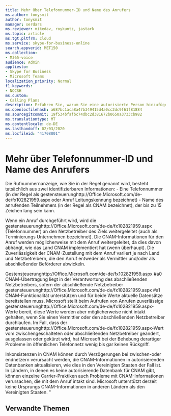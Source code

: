 ```yaml
---
title: Mehr über Telefonnummer-ID und Name des Anrufers
ms.author: tonysmit
author: tonysmit
manager: serdars
ms.reviewer: mikedav, roykuntz, jastark
ms.topic: article
ms.tgt.pltfrm: cloud
ms.service: skype-for-business-online
search.appverid: MET150
ms.collection:
- M365-voice
audience: Admin
appliesto:
- Skype for Business
- Microsoft Teams
localization_priority: Normal
f1.keywords:
- NOCSH
ms.custom:
- Calling Plans
description: Erfahren Sie, warum Sie eine autorisierte Person hinzufügen müssen, die Änderungen am Konto vornehmen kann, wenn Sie den Assistenten für neue lokale Nummern Port Reihenfolge verwenden.
ms.openlocfilehash: a687bc1aca8a47b349415d4a0cc2dc9f61f81884
ms.sourcegitcommit: 19f534bfafbc74dbc2d381672b0650a3733cb982
ms.translationtype: MT
ms.contentlocale: de-DE
ms.lasthandoff: 02/03/2020
ms.locfileid: "41708801"
---
```

# <a name="more-about-calling-line-id-and-calling-party-name"></a>Mehr über Telefonnummer-ID und Name des Anrufers

Die Rufnummernanzeige, wie Sie in der Regel genannt wird, besteht tatsächlich aus zwei identifizierbaren Informationen:
    - Eine Telefonnummer (in der Regel als gestensteuerunghttp://Office.Microsoft.com/de-de/fx102821959.aspx oder Anruf Leitungskennung bezeichnet) 
    - Name des anrufenden Teilnehmers (in der Regel als CNAM bezeichnet), der bis zu 15 Zeichen lang sein kann. 

Wenn ein Anruf durchgeführt wird, wird die gestensteuerunghttp://Office.Microsoft.com/de-de/fx102821959.aspx (Telefonnummer) an den Netzbetreiber des Ziels weitergeleitet (auch als Terminierungs Unternehmen bezeichnet). Die CNAM-Informationen für den Anruf werden möglicherweise mit dem Anruf weitergeleitet, da dies davon abhängt, wie das Land CNAM implementiert hat (wenn überhaupt). Die Zuverlässigkeit der CNAM-Zustellung mit dem Anruf variiert je nach Land und Netzbetreibern, die den Anruf entweder als Vermittler und/oder als abschließender Beförderer abwickeln. 

Gestensteuerunghttp://Office.Microsoft.com/de-de/fx102821959.aspx #a0 CNAM-Übertragung liegt in der Verantwortung des abschließenden Netzbetreibers, sofern der abschließende Netzbetreiber gestensteuerunghttp://Office.Microsoft.com/de-de/fx102821959.aspx #a1 CNAM-Funktionalität unterstützen und für beide Werte aktuelle Datensätze bereitstellen muss. Microsoft stellt beim Aufrufen von Anrufen zuverlässige gestensteuerunghttp://Office.Microsoft.com/de-de/fx102821959.aspx-Werte bereit, diese Werte werden aber möglicherweise nicht intakt gehalten, wenn Sie einen Vermittler oder den abschließenden Netzbetreiber durchlaufen. Im Fall, dass der gestensteuerunghttp://Office.Microsoft.com/de-de/fx102821959.aspx-Wert vom zwischengeschalteten oder abschließenden Netzbetreiber geändert, ausgelassen oder gekürzt wird, hat Microsoft bei der Behebung derartiger Probleme im öffentlichen Telefonnetz wenig bis gar keinen Rückgriff.

Inkonsistenzen in CNAM können durch Verzögerungen bei zwischen-oder endnetzern verursacht werden, die CNAM-Informationen in autorisierenden Datenbanken aktualisieren, wie dies in den Vereinigten Staaten der Fall ist. In Ländern, in denen es keine autorisierende Datenbank für CNAM gibt, können einzelne Carrier-Praktiken auch Probleme mit CNAM-Informationen verursachen, die mit dem Anruf intakt sind. Microsoft unterstützt derzeit keine Ursprungs CNAM-Informationen in anderen Ländern als den Vereinigten Staaten. "

## <a name="related-topics"></a>Verwandte Themen


